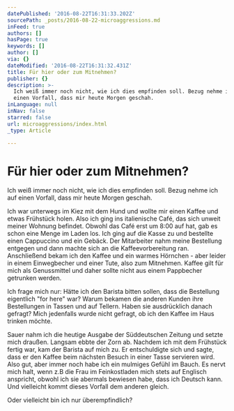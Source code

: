 ```yaml
---
datePublished: '2016-08-22T16:31:33.202Z'
sourcePath: _posts/2016-08-22-microaggressions.md
inFeed: true
authors: []
hasPage: true
keywords: []
author: []
via: {}
dateModified: '2016-08-22T16:31:32.431Z'
title: Für hier oder zum Mitnehmen?
publisher: {}
description: >-
  Ich weiß immer noch nicht, wie ich dies empfinden soll. Bezug nehme ich auf
  einen Vorfall, dass mir heute Morgen geschah.
inLanguage: null
inNav: false
starred: false
url: microaggressions/index.html
_type: Article

---
```

# Für hier oder zum Mitnehmen?

Ich weiß immer noch nicht, wie ich dies empfinden soll. Bezug nehme ich auf einen Vorfall, dass mir heute Morgen geschah.

Ich war unterwegs im Kiez mit dem Hund und wollte mir einen Kaffee und etwas Frühstück holen. Also ich ging ins italienische Café, das sich unweit meiner Wohnung befindet. Obwohl das Café erst um 8:00 auf hat, gab es schon eine Menge im Laden los. Ich ging auf die Kasse zu und bestellte einen Cappuccino und ein Gebäck. Der Mitarbeiter nahm meine Bestellung entgegen und dann machte sich an die Kaffeevorbereitung ran. Anschließend bekam ich den Kaffee und ein warmes Hörnchen - aber leider in einem Einwegbecher und einer Tute, also zum Mitnehmen. Kaffee gilt für mich als Genussmittel und daher sollte nicht aus einem Pappbecher getrunken werden.

Ich frage mich nur: Hätte ich den Barista bitten sollen, dass die Bestellung eigentlich "for here" war? Warum bekamen die anderen Kunden ihre Bestellungen in Tassen und auf Tellern. Haben sie ausdrücklich danach gefragt? Mich jedenfalls wurde nicht gefragt, ob ich den Kaffee im Haus trinken möchte.

Sauer nahm ich die heutige Ausgabe der Süddeutschen Zeitung und setzte mich draußen. Langsam ebbte der Zorn ab. Nachdem ich mit dem Frühstück fertig war, kam der Barista auf mich zu. Er entschuldigte sich und sagte, dass er den Kaffee beim nächsten Besuch in einer Tasse servieren wird. Also gut, aber immer noch habe ich ein mulmiges Gefühl im Bauch. Es nervt mich halt, wenn z.B die Frau im Feinkostladen mich stets auf Englisch anspricht, obwohl ich sie abermals bewiesen habe, dass ich Deutsch kann. Und vielleicht kommt dieses Vorfall dem anderen gleich.

Oder vielleicht bin ich nur überempfindlich?